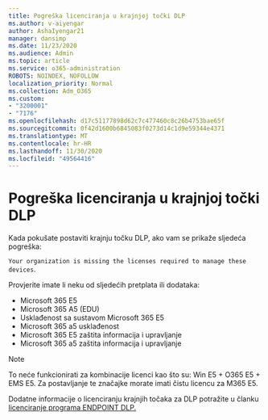 ```yaml
---
title: Pogreška licenciranja u krajnjoj točki DLP
ms.author: v-aiyengar
author: AshaIyengar21
manager: dansimp
ms.date: 11/23/2020
ms.audience: Admin
ms.topic: article
ms.service: o365-administration
ROBOTS: NOINDEX, NOFOLLOW
localization_priority: Normal
ms.collection: Adm_O365
ms.custom:
- "3200001"
- "7176"
ms.openlocfilehash: d17c51177898d62c7c477460c8c26b4753bae65f
ms.sourcegitcommit: 0f42d1600b6845083f0273d14c1d9e59344e4371
ms.translationtype: MT
ms.contentlocale: hr-HR
ms.lasthandoff: 11/30/2020
ms.locfileid: "49564416"
---
```

# <a name="endpoint-dlp-licensing-error"></a>Pogreška licenciranja u krajnjoj točki DLP

Kada pokušate postaviti krajnju točku DLP, ako vam se prikaže sljedeća pogreška:

`Your organization is missing the licenses required to manage these devices`.

Provjerite imate li neku od sljedećih pretplata ili dodataka:

- Microsoft 365 E5
- Microsoft 365 A5 (EDU)
- Usklađenost sa sustavom Microsoft 365 E5
- Microsoft 365 a5 usklađenost
- Microsoft 365 E5 zaštita informacija i upravljanje
- Microsoft 365 a5 zaštita informacija i upravljanje

> [!NOTE]
> To neće funkcionirati za kombinacije licenci kao što su: Win E5 + O365 E5 + EMS E5. Za postavljanje te značajke morate imati čistu licencu za M365 E5.

Dodatne informacije o licenciranju krajnjih točaka za DLP potražite u članku [licenciranje programa ENDPOINT DLP.](https://docs.microsoft.com/microsoft-365/compliance/endpoint-dlp-getting-started#onboarding-devices-into-device-management)
